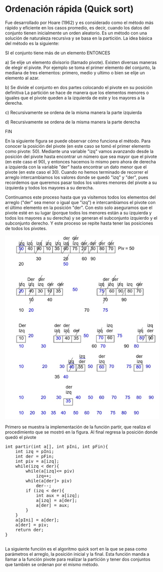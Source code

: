 # Ordenación rápida (Quick sort)

Fue desarrollado por Hoare (1962) y es considerado como el método más rápido y eficiente en los casos promedio, es decir, cuando los datos del conjunto tienen inicialmente un orden aleatorio.
Es un método con una solución de naturaleza recursiva y se basa en la partición.
La idea básica del método es la siguiente:

SI el conjunto tiene más de un elemento ENTONCES

a)	Se elije un elemento divisorio (llamado pivote).
Existen diversas maneras de elegir el pivote. Por ejemplo se toma el primer elemento del conjunto, la mediana de tres elementos: primero, medio y ultimo o bien se elije un elemento al azar.

b)	Se divide el conjunto en dos partes colocando el pivote en su posición definitiva
La partición se hace de manera que los elementos menores o iguales que el pivote queden a la izquierda de este y los mayores a la derecha.

c)	Recursivamente se ordena de la misma manera la parte izquierda 

d)	Recursivamente se ordena de la misma manera la parte derecha 

FIN


En la siguiente figura se puede observar cómo funciona el método. Para conocer la posición del pivote (en este caso se tomó el primer elemento como pivote: 50). Mediante una variable "izq" vamos avanzando desde la posición del pivote hasta encontrar un número que sea mayor que el pivote (en este caso el 90), y entonces hacemos lo mismo pero ahora de derecha a izquierda con la variable "der" hasta encontrar un dato menor que el pivote (en este caso el 30). Cuando no hemos terminado de recorrer el arreglo intercambiamos los valores donde se quedó "izq" y "der", pues recordemos que queremos pasar todos los valores menores del pivote a su izquierda y todos los mayores a su derecha.

Continuamos este proceso hasta que ya visitemos todos los elementos del arreglo ("der" sea menor o igual que "izq") e intercambiamos el pivote con el último elemento en la posición "der". Con esto solo aseguramos que el pivote esté en su lugar (porque todos los menores están a su izquierda y todos los mayores a su derecha) y se generan el subconjunto izquierdo y el subconjunto derecho. Y este proceso se repite hasta tener las posiciones de todos los pivotes.

![quick1](quick1.jpg)

Primero se muestra la implementación de la función partir, que realiza el procedimiento que se mostró en la figura. Al final regresa la posición donde quedó el pivote

<pre>
int partir(int a[], int pIni, int pFin){
	int izq = pIni;
	int der = pFin;
	int piv = a[izq];
	while(izq < der){
		while(a[izq]<= piv)
			izq++;
		while(a[der]> piv)
			der--;
		if (izq < der){
			int aux = a[izq];
			a[izq] = a[der];
			a[der] = aux;
		}	
	}
	a[pIni] = a[der];
	a[der] = piv;
	return der;
}

</pre>

La siguiente función es el algoritmo quick sort en la que se pasa como parámetros el arreglo, la posición inicial y la final. Esta función manda a llamar a la función pivote para realizar la partición y tener dos conjuntos que también se ordenan por el mismo método.